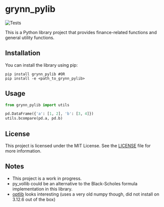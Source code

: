 # grynn_pylib

![Tests](https://github.com/Grynn/grynn_pylib/actions/workflows/pytest.yml/badge.svg)

This is a Python library project that provides finance-related functions and general utility functions.

## Installation

You can install the library using pip:

```shell
pip install grynn_pylib #OR
pip install -e <path_to_grynn_pylib>
```

## Usage

```python
from grynn_pylib import utils

pd.DataFrame({'a': [1, 2], 'b': [3, 4]})
utils.bcompare(pd.a, pd.b)
```

## License

This project is licensed under the MIT License. See the [LICENSE](https://github.com/grynn/util/blob/main/LICENSE) file for more information.

## Notes

* This project is a work in progress.
* py_vollib could be an alternative to the Black-Scholes formula implementation in this library.
* [optlib](https://github.com/dbrojas/optlib/tree/master) looks interesting (uses a very old numpy though, did not install on 3.12.6 out of the box)
